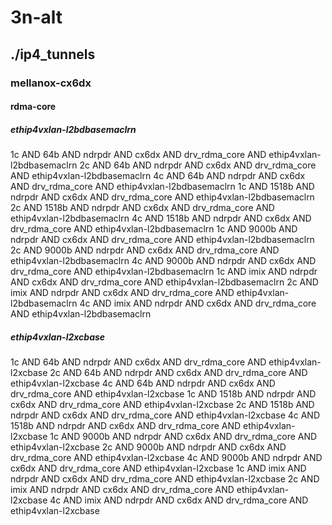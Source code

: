 # 3n-alt
## ./ip4_tunnels
### mellanox-cx6dx
#### rdma-core
##### ethip4vxlan-l2bdbasemaclrn
1c AND 64b AND ndrpdr AND cx6dx AND drv_rdma_core AND ethip4vxlan-l2bdbasemaclrn
2c AND 64b AND ndrpdr AND cx6dx AND drv_rdma_core AND ethip4vxlan-l2bdbasemaclrn
4c AND 64b AND ndrpdr AND cx6dx AND drv_rdma_core AND ethip4vxlan-l2bdbasemaclrn
1c AND 1518b AND ndrpdr AND cx6dx AND drv_rdma_core AND ethip4vxlan-l2bdbasemaclrn
2c AND 1518b AND ndrpdr AND cx6dx AND drv_rdma_core AND ethip4vxlan-l2bdbasemaclrn
4c AND 1518b AND ndrpdr AND cx6dx AND drv_rdma_core AND ethip4vxlan-l2bdbasemaclrn
1c AND 9000b AND ndrpdr AND cx6dx AND drv_rdma_core AND ethip4vxlan-l2bdbasemaclrn
2c AND 9000b AND ndrpdr AND cx6dx AND drv_rdma_core AND ethip4vxlan-l2bdbasemaclrn
4c AND 9000b AND ndrpdr AND cx6dx AND drv_rdma_core AND ethip4vxlan-l2bdbasemaclrn
1c AND imix AND ndrpdr AND cx6dx AND drv_rdma_core AND ethip4vxlan-l2bdbasemaclrn
2c AND imix AND ndrpdr AND cx6dx AND drv_rdma_core AND ethip4vxlan-l2bdbasemaclrn
4c AND imix AND ndrpdr AND cx6dx AND drv_rdma_core AND ethip4vxlan-l2bdbasemaclrn
##### ethip4vxlan-l2xcbase
1c AND 64b AND ndrpdr AND cx6dx AND drv_rdma_core AND ethip4vxlan-l2xcbase
2c AND 64b AND ndrpdr AND cx6dx AND drv_rdma_core AND ethip4vxlan-l2xcbase
4c AND 64b AND ndrpdr AND cx6dx AND drv_rdma_core AND ethip4vxlan-l2xcbase
1c AND 1518b AND ndrpdr AND cx6dx AND drv_rdma_core AND ethip4vxlan-l2xcbase
2c AND 1518b AND ndrpdr AND cx6dx AND drv_rdma_core AND ethip4vxlan-l2xcbase
4c AND 1518b AND ndrpdr AND cx6dx AND drv_rdma_core AND ethip4vxlan-l2xcbase
1c AND 9000b AND ndrpdr AND cx6dx AND drv_rdma_core AND ethip4vxlan-l2xcbase
2c AND 9000b AND ndrpdr AND cx6dx AND drv_rdma_core AND ethip4vxlan-l2xcbase
4c AND 9000b AND ndrpdr AND cx6dx AND drv_rdma_core AND ethip4vxlan-l2xcbase
1c AND imix AND ndrpdr AND cx6dx AND drv_rdma_core AND ethip4vxlan-l2xcbase
2c AND imix AND ndrpdr AND cx6dx AND drv_rdma_core AND ethip4vxlan-l2xcbase
4c AND imix AND ndrpdr AND cx6dx AND drv_rdma_core AND ethip4vxlan-l2xcbase